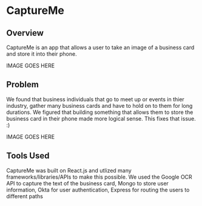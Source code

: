 # CaptureMe

## Overview 
CaptureMe is an app that allows a user to take an image of a business card and store it into their phone.  

IMAGE GOES HERE

## Problem
We found that business individuals that go to meet up or events in thier industry, gather many business cards and have to hold on to them for long durations.  We figured that building something that allows them to store the business card in their phone made more logical sense.  This fixes that issue. :)

IMAGE GOES HERE

## Tools Used
CaptureMe was built on React.js and utlized many frameworks/libraries/APIs to make this possible.  We used the Google OCR API to capture the text of the business card, Mongo to store user information, Okta for user authentication, Express for routing the users to different paths